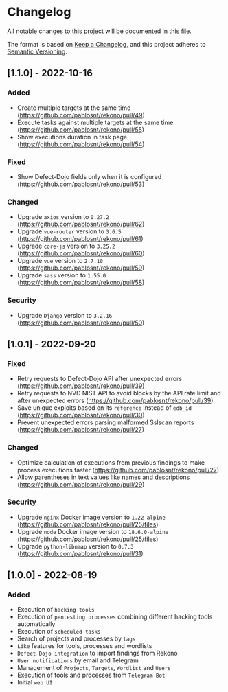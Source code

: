 # Changelog
All notable changes to this project will be documented in this file.

The format is based on [Keep a Changelog](https://keepachangelog.com/en/1.0.0/), and this project adheres to [Semantic Versioning](https://semver.org/spec/v2.0.0.html).

## [1.1.0] - 2022-10-16

### Added

- Create multiple targets at the same time (https://github.com/pablosnt/rekono/pull/49)
- Execute tasks against multiple targets at the same time (https://github.com/pablosnt/rekono/pull/55)
- Show executions duration in task page (https://github.com/pablosnt/rekono/pull/54)

### Fixed

- Show Defect-Dojo fields only when it is configured (https://github.com/pablosnt/rekono/pull/53)

### Changed

- Upgrade `axios` version to `0.27.2` (https://github.com/pablosnt/rekono/pull/62)
- Upgrade `vue-router` version to `3.6.5` (https://github.com/pablosnt/rekono/pull/61)
- Upgrade `core-js` version to `3.25.2` (https://github.com/pablosnt/rekono/pull/60)
- Upgrade `vue` version to `2.7.10` (https://github.com/pablosnt/rekono/pull/59)
- Upgrade `sass` version to `1.55.0` (https://github.com/pablosnt/rekono/pull/58)

### Security

- Upgrade `Django` version to `3.2.16` (https://github.com/pablosnt/rekono/pull/50)


## [1.0.1] - 2022-09-20

### Fixed

- Retry requests to Defect-Dojo API after unexpected errors (https://github.com/pablosnt/rekono/pull/39)
- Retry requests to NVD NIST API to avoid blocks by the API rate limit and after unexpected errors (https://github.com/pablosnt/rekono/pull/39)
- Save unique exploits based on its `reference` instead of `edb_id` (https://github.com/pablosnt/rekono/pull/30)
- Prevent unexpected errors parsing malformed Sslscan reports (https://github.com/pablosnt/rekono/pull/27)

### Changed

- Optimize calculation of executions from previous findings to make process executions faster (https://github.com/pablosnt/rekono/pull/27)
- Allow parentheses in text values like names and descriptions (https://github.com/pablosnt/rekono/pull/29)

### Security

- Upgrade `nginx` Docker image version to `1.22-alpine` (https://github.com/pablosnt/rekono/pull/25/files)
- Upgrade `node` Docker image version to `18.6.0-alpine` (https://github.com/pablosnt/rekono/pull/25/files)
- Upgrade `python-libnmap` version to `0.7.3` (https://github.com/pablosnt/rekono/pull/31)


## [1.0.0] - 2022-08-19

### Added

- Execution of `hacking tools`
- Execution of `pentesting processes` combining different hacking tools automatically
- Execution of `scheduled tasks`
- Search of projects and processes by `tags`
- `Like` features for tools, processes and wordlists
- `Defect-Dojo integration` to import findings from Rekono
- `User notifications` by email and Telegram
- Management of `Projects`, `Targets`, `Wordlist` and `Users`
- Execution of tools and processes from `Telegram Bot`
- Initial `web UI`
